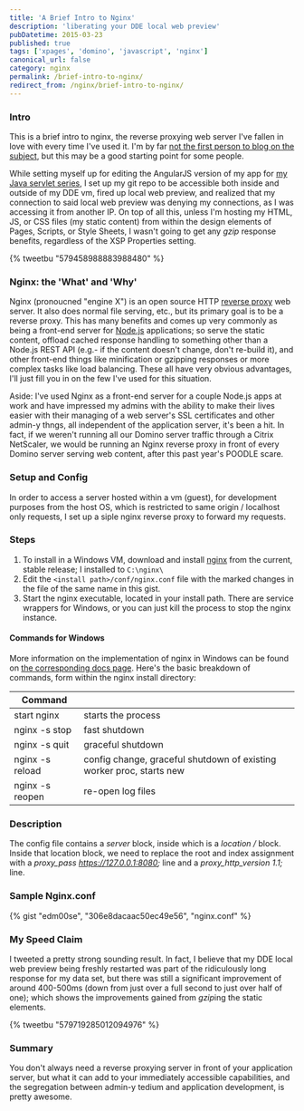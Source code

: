 ```yaml
---
title: 'A Brief Intro to Nginx'
description: 'liberating your DDE local web preview'
pubDatetime: 2015-03-23
published: true
tags: ['xpages', 'domino', 'javascript', 'nginx']
canonical_url: false
category: nginx
permalink: /brief-intro-to-nginx/
redirect_from: /nginx/brief-intro-to-nginx/
---
```


### Intro

This is a brief intro to nginx, the reverse proxying web server I've fallen in love with every time I've used it. I'm by far [not the first person to blog on the subject](https://frostillic.us/blog/search?q=nginx), but this may be a good starting point for some people.

While setting myself up for editing the AngularJS version of my app for [my Java servlet series](/servlet-series/), I set up my git repo to be accessible both inside and outside of my DDE vm, fired up local web preview, and realized that my connection to said local web preview was denying my connections, as I was accessing it from another IP. On top of all this, unless I'm hosting my HTML, JS, or CSS files (my static content) from within the design elements of Pages, Scripts, or Style Sheets, I wasn't going to get any _gzip_ response benefits, regardless of the XSP Properties setting.

{% tweetbu "579458988883988480" %}


### Nginx: the 'What' and 'Why'

Nginx (pronoucned "engine X") is an open source HTTP [reverse proxy](https://en.wikipedia.org/wiki/Reverse_proxy) web server. It also does normal file serving, etc., but its primary goal is to be a reverse proxy. This has many benefits and comes up very commonly as being a front-end server for [Node.js](https://nodejs.org/) applications; so serve the static content, offload cached response handling to something other than a Node.js REST API (e.g.- if the content doesn't change, don't re-build it), and other front-end things like minification or gzipping responses or more complex tasks like load balancing. These all have very obvious advantages, I'll just fill you in on the few I've used for this situation.

Aside: I've used Nginx as a front-end server for a couple Node.js apps at work and have impressed my admins with the ability to make their lives easier with their managing of a web server's SSL certificates and other admin-y thngs, all independent of the application server, it's been a hit. In fact, if we weren't running all our Domino server traffic through a Citrix NetScaler, we would be running an Nginx reverse proxy in front of every Domino server serving web content, after this past year's POODLE scare.

### Setup and Config

In order to access a server hosted within a vm (guest), for development purposes from the host OS, which is restricted to same origin / localhost only requests, I set up a siple nginx reverse proxy to forward my requests.

### Steps

1. To install in a Windows VM, download and install [nginx](https://nginx.org/) from the current, stable release; I installed to `C:\nginx\`
2. Edit the `<install path>/conf/nginx.conf` file with the marked changes in the file of the same name in this gist.
3. Start the nginx executable, located in your install path. There are service wrappers for Windows, or you can just kill the process to stop the nginx instance.

#### Commands for Windows

More information on the implementation of nginx in Windows can be found on [the corresponding docs page](https://nginx.org/en/docs/windows.html). Here's the basic breakdown of commands, form within the nginx install directory:

| Command         |                                                                                      |
|-----------------|--------------------------------------------------------------------------------------|
| start nginx     | starts the process                                                                   |
| nginx -s stop   | fast shutdown                                                                        |
| nginx -s quit   | graceful shutdown                                                                    |
| nginx -s reload | config change, graceful shutdown of existing worker proc, starts new                 |
| nginx -s reopen | re-open log files                                                                    |

### Description

The config file contains a _server_ block, inside which is a _location /_ block. Inside that location block, we need to replace the root and index assignment with a *proxy_pass  https://127.0.0.1:8080;* line and a *proxy_http_version  1.1;* line.

### Sample Nginx.conf

{% gist "edm00se", "306e8dacaac50ec49e56", "nginx.conf" %}

### My Speed Claim

I tweeted a pretty strong sounding result. In fact, I believe that my DDE local web preview being freshly restarted was part of the ridiculously long response for my data set, but there was still a significant improvement of around 400-500ms (down from just over a full second to just over half of one); which shows the improvements gained from *gzip*ing the static elements.

{% tweetbu "579719285012094976" %}

### Summary

You don't always need a reverse proxying server in front of your application server, but what it can add to your immediately accessible capabilities, and the segregation between admin-y tedium and application development, is pretty awesome.
